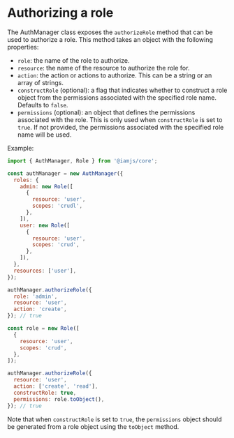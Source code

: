 # Authorizing a role

The AuthManager class exposes the `authorizeRole` method that can be used to authorize a role. This method takes an object with the following properties:

* `role`: the name of the role to authorize.
* `resource`: the name of the resource to authorize the role for.
* `action`: the action or actions to authorize. This can be a string or an array of strings.
* `constructRole` (optional): a flag that indicates whether to construct a role object from the permissions associated with the specified role name. Defaults to `false`.
* `permissions` (optional): an object that defines the permissions associated with the role. This is only used when `constructRole` is set to `true`. If not provided, the permissions associated with the specified role name will be used.

Example:

```javascript
import { AuthManager, Role } from '@iamjs/core';

const authManager = new AuthManager({
  roles: {
    admin: new Role([
      {
        resource: 'user',
        scopes: 'crudl',
      },
    ]),
    user: new Role([
      {
        resource: 'user',
        scopes: 'crud',
      },
    ]),
  },
  resources: ['user'],
});

authManager.authorizeRole({
  role: 'admin',
  resource: 'user',
  action: 'create',
}); // true

const role = new Role([
  {
    resource: 'user',
    scopes: 'crud',
  },
]);

authManager.authorizeRole({
  resource: 'user',
  action: ['create', 'read'],
  constructRole: true,
  permissions: role.toObject(),
}); // true
```

Note that when `constructRole` is set to `true`, the `permissions` object should be generated from a role object using the `toObject` method.
